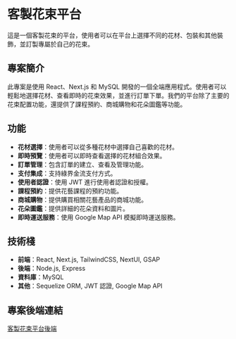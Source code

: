 # 客製花束平台

這是一個客製花束的平台，使用者可以在平台上選擇不同的花材、包裝和其他裝飾，並訂製專屬於自己的花束。

## 專案簡介

此專案是使用 React、Next.js 和 MySQL 開發的一個全端應用程式。使用者可以輕鬆地選擇花材、查看即時的花束效果，並進行訂單下單。我們的平台除了主要的花束配置功能，還提供了課程預約、商城購物和花朵圖鑑等功能。

## 功能

- **花材選擇**：使用者可以從多種花材中選擇自己喜歡的花材。
- **即時預覽**：使用者可以即時查看選擇的花材組合效果。
- **訂單管理**：包含訂單的建立、查看及管理功能。
- **支付集成**：支持綠界金流支付方式。
- **使用者認證**：使用 JWT 進行使用者認證和授權。
- **課程預約**：提供花藝課程的預約功能。
- **商城購物**：提供購買相關花藝產品的商城功能。
- **花朵圖鑑**：提供詳細的花朵資料和圖片。
- **即時運送服務**：使用 Google Map API 模擬即時運送服務。

## 技術棧

- **前端**：React, Next.js, TailwindCSS, NextUI, GSAP
- **後端**：Node.js, Express
- **資料庫**：MySQL
- **其他**：Sequelize ORM, JWT 認證, Google Map API

## 專案後端連結
[客製花束平台後端](https://github.com/Miminywang/Bloomify-node)





